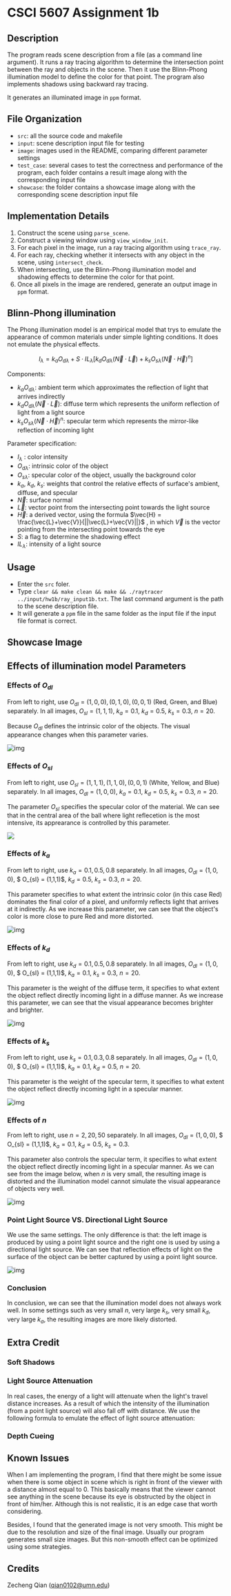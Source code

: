 # CSCI 5607 Assignment 1b

## Description

The program reads scene description from a file (as a command line argument). It runs a ray tracing algorithm to determine the intersection point between the ray and objects in the scene. Then it use the Blinn-Phong illumination model to define the color for that point. The program also implements shadows using backward ray tracing.

It generates an illuminated image in `ppm` format.

## File Organization

+ `src`: all the source code and makefile
+ `input`: scene description input file for testing
+ `image`: images used in the README, comparing different parameter settings
+ `test_case`: several cases to test the correctness and performance of the program, each folder contains a result image along with the corresponding input file
+ `showcase`: the folder contains a showcase image along with the corresponding scene description input file

## Implementation Details

1. Construct the scene using `parse_scene`.
2. Construct a viewing window using `view_window_init`.
3. For each pixel in the image, run a ray tracing algorithm using `trace_ray`.
4. For each ray, checking whether it intersects with any object in the scene, using `intersect_check`.
5. When intersecting, use the Blinn-Phong illumination model and shadowing effects to determine the color for that point.
6. Once all pixels in the image are rendered, generate an output image in `ppm` format.

## Blinn-Phong illumination

The Phong illumination model is an empirical model that trys to emulate the appearance of common materials under simple lighting conditions. It does not emulate the physical effects.

$$
I_\lambda = k_aO_{d\lambda} + S \cdot IL_{\lambda}[k_dO_{d\lambda} (\vec{N} \cdot \vec{L}) + k_sO_{s\lambda} (\vec{N} \cdot \vec{H})^n]
$$

Components:

+ $k_aO_{d\lambda}$: ambient term which approximates the reflection of light that arrives indirectly
+ $k_dO_{d\lambda}(\vec{N} \cdot \vec{L})$: diffuse term which represents the uniform reflection of light from a light source
+ $k_sO_{s\lambda}(\vec{N} \cdot \vec{H})^n$: specular term which represents the mirror-like reflection of incoming light

Parameter specification:

+ $I_\lambda$ : color intensity
+ $O_{d\lambda}$: intrinsic color of the object
+ $O_{s\lambda}$: specular color of the object, usually the background color
+ $k_a$, $k_d$, $k_s$: weights that control the relative effects of surface's ambient, diffuse, and specular
+ $\vec{N}$: surface normal
+ $\vec{L}$: vector point from the intersecting point towards the light source
+ $\vec{H}$: a derived vector, using the formula $\vec{H} = \frac{\vec{L}+\vec{V}}{||\vec{L}+\vec{V}||}$ , in which $\vec{V}$ is the vector pointing from the intersecting point towards the eye
+ $S$: a flag to determine the shadowing effect
+ $IL_{\lambda}$: intensity of a light source

## Usage

+ Enter the `src` foler.
+ Type `clear && make clean && make && ./raytracer ../input/hw1b/ray_input1b.txt`. The last command argument is the path to the scene description file.
+ It will generate a `ppm` file in the same folder as the input file if the input file format is correct.

## Showcase Image

## Effects of illumination model Parameters

### Effects of $O_{dl}$

From left to right, use $O_{dl}=(1,0,0), (0,1,0), (0,0,1)$ (Red, Green, and Blue) separately. In all images, $O_{sl} = (1,1,1)$, $k_a = 0.1$, $k_d = 0.5$, $k_s = 0.3$, $n = 20$.

Because $O_{dl}$ defines the intrinsic color of the objects. The visual appearance changes when this parameter varies.

![img](https://raw.githubusercontent.com/Aden-Q/blogImages/main/img/202202201625536.jpg)

### Effects of $O_{sl}$

From left to right, use $O_{sl}=(1,1,1), (1,1,0), (0,0,1)$ (White, Yellow, and Blue) separately. In all images, $O_{dl} = (1,0,0)$, $k_a = 0.1$, $k_d = 0.5$, $k_s = 0.3$, $n = 20$.

The parameter $O_{sl}$ specifies the specular color of the material. We can see that in the central area of the ball where light reflecetion is the most intensive, its apprearance is controlled by this parameter.

![](https://raw.githubusercontent.com/Aden-Q/blogImages/main/img/202202201637072.jpg)

### Effects of $k_a$

From left to right, use $k_a=0.1, 0.5, 0.8$ separately. In all images, $O_{dl}=(1,0,0)$, $ O_{sl} = (1,1,1)$, $k_d = 0.5$, $k_s = 0.3$, $n = 20$.

This parameter specifies to what extent the intrinsic color (in this case Red) dominates the final color of a pixel, and uniformly reflects light that arrives at it indirectly. As we increase this parameter, we can see that the object's color is more close to pure Red and more distorted.

![img](https://raw.githubusercontent.com/Aden-Q/blogImages/main/img/202202201644663.jpg)

### Effects of $k_d$

From left to right, use $k_d=0.1, 0.5, 0.8$ separately. In all images, $O_{dl}=(1,0,0)$, $ O_{sl} = (1,1,1)$, $k_a = 0.1$, $k_s = 0.3$, $n = 20$.

This parameter is the weight of the diffuse term, it specifies to what extent the object reflect directly incoming light in a diffuse manner. As we increase this parameter, we can see that the visual appearance becomes brighter and brighter.

![img](https://raw.githubusercontent.com/Aden-Q/blogImages/main/img/202202201652701.jpg)

### Effects of $k_s$

From left to right, use $k_s=0.1, 0.3, 0.8$ separately. In all images, $O_{dl}=(1,0,0)$, $ O_{sl} = (1,1,1)$, $k_a = 0.1$, $k_d = 0.5$, $n = 20$.

This parameter is the weight of the specular term, it specifies to what extent the object reflect directly incoming light in a specular manner.

![img](https://raw.githubusercontent.com/Aden-Q/blogImages/main/img/202202201657232.jpg)

### Effects of $n$

From left to right, use $n=2, 20, 50$ separately. In all images, $O_{dl}=(1,0,0)$, $ O_{sl} = (1,1,1)$, $k_a = 0.1$, $k_d = 0.5$, $k_s = 0.3$.

This parameter also controls the specular term, it specifies to what extent the object reflect directly incoming light in a specular manner. As we can see from the image below, when $n$ is very small, the resulting image is distorted and the illumination model cannot simulate the visual appearance of objects very well.

![img](https://raw.githubusercontent.com/Aden-Q/blogImages/main/img/202202201700019.jpg)

### Point Light Source VS. Directional Light Source

We use the same settings. The only difference is that: the left image is produced by using a point light source and the right one is used by using a directional light source. We can see that reflection effects of light on the surface of the object can be better captured by using a point light source.

![img](https://raw.githubusercontent.com/Aden-Q/blogImages/main/img/202202201707023.jpg)

### Conclusion

In conclusion, we can see that the illumination model does not always work well. In some settings such as very small $n$, very large $k_s$, very small $k_d$, very large $k_a$, the resulting images are more likely distorted.

## Extra Credit

### Soft Shadows

### Light Source Attenuation

In real cases, the energy of a light will attenuate when the light's travel distance increases. As a result of which the intensity of the illumination (from a point light source) will also fall off with distance. We use the following formula to emulate the effect of light source attenuation:

### Depth Cueing

## Known Issues

When I am implementing the program, I find that there might be some issue when there is some object in scene which is right in front of the viewer with a distance almost equal to 0. This basically means that the viewer cannot see anything in the scene because its eye is obstructed by the object in front of him/her. Although this is not realistic, it is an edge case that worth considering.

Besides, I found that the generated image is not very smooth. This might be due to the resolution and size of the final image. Usually our program generates small size images. But this non-smooth effect can be optimized using some strategies.

## Credits

Zecheng Qian (qian0102@umn.edu)

